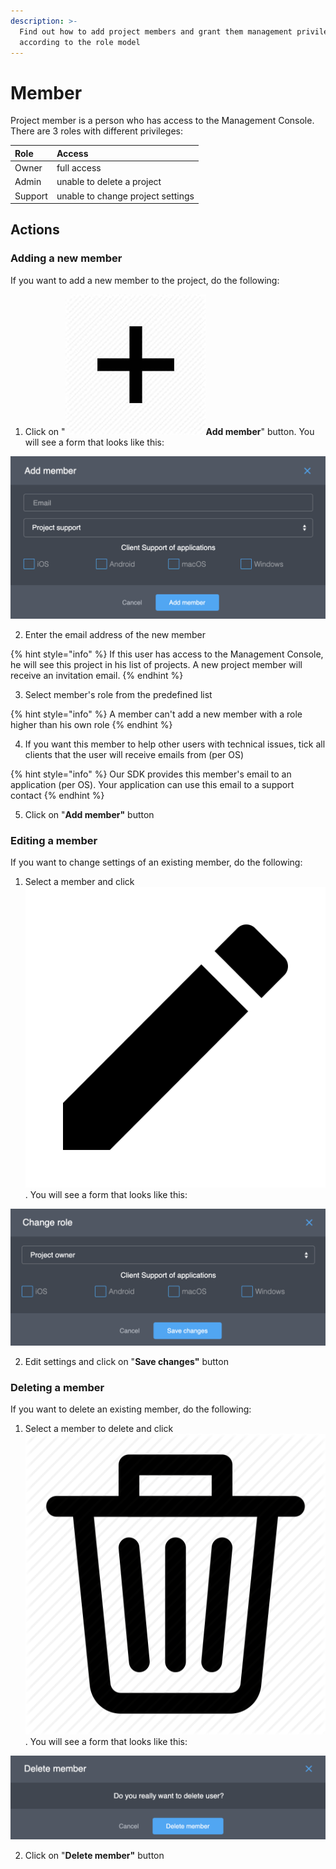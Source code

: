 ```yaml
---
description: >-
  Find out how to add project members and grant them management privileges
  according to the role model
---
```


# Member

Project member is a person who has access to the Management Console. There are 3 roles with different privileges:

| Role | Access  |
| :--- | :--- |
| Owner | full access |
| Admin | unable to delete a project |
| Support | unable to change project settings |

## Actions

### Adding a new member

If you want to add a new member to the project, do the following:

1. Click on "![](../../.gitbook/assets/plus_icon.jpeg)**Add member**" button. You will see a form that looks like this:

![](../../.gitbook/assets/new_member.png)

  2. Enter the email address of the new member

{% hint style="info" %}
If this user has access to the Management Console, he will see this project in his list of projects. A new project member will receive an invitation email.
{% endhint %}

  3. Select member's role from the predefined list

{% hint style="info" %}
A member can't add a new member with a role higher than his own role
{% endhint %}

  4. If you want this member to help other users with technical issues, tick all clients that the user will receive emails from \(per OS\)

{% hint style="info" %}
Our SDK provides this member's email to an application \(per OS\). Your application can use this email to a support contact
{% endhint %}

  5. Click on "**Add member"** button

### Editing a member

If you want to change settings of an existing member, do the following:

1. Select a member and click ![](../../.gitbook/assets/edit_icon.png). You will see a form that looks like this:  

![Edit member dialog](../../.gitbook/assets/edite_member.png)

  2. Edit settings and click on "**Save changes"** button

### Deleting a member

If you want to delete an existing member, do the following:

1. Select a member to delete and click ![](../../.gitbook/assets/delete_icon.png). You will see a form that looks like this:

![Delete member dialog ](../../.gitbook/assets/delete_member.png)

   2. Click on "**Delete member"** button

